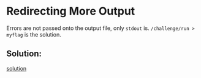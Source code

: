 # Redirecting More Output

Errors are not passed onto the output file, only `stdout` is. `/challenge/run > myflag` is the solution.


## Solution:
[solution](02_Redirecting_More_Output.png)
